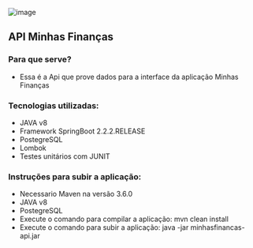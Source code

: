 ![image](https://ar-media.hptiendaenlinea.com/magefan_blog/Qu_es_una_API_y_c_mo_funciona.png)
## API Minhas Finanças

### Para que serve?
- Essa é a Api que prove dados para a interface da aplicação Minhas Finanças

### Tecnologias utilizadas:
- JAVA v8
- Framework SpringBoot 2.2.2.RELEASE
- PostegreSQL
- Lombok
- Testes unitários com JUNIT


### Instruções para subir a aplicação:
- Necessario Maven na versão 3.6.0
- JAVA v8
- PostegreSQL
- Execute o comando para compilar a aplicação: mvn clean install
- Execute o comando para subir a aplicação: java -jar minhasfinancas-api.jar